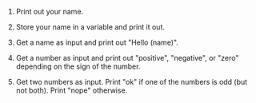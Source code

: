 1. Print out your name.

2. Store your name in a variable and print it out.

3. Get a name as input and print out "Hello (name)".

4. Get a number as input and print out "positive", "negative", or "zero" depending on the sign of the number.

5. Get two numbers as input. Print "ok" if one of the numbers is odd (but not both). Print "nope" otherwise.
